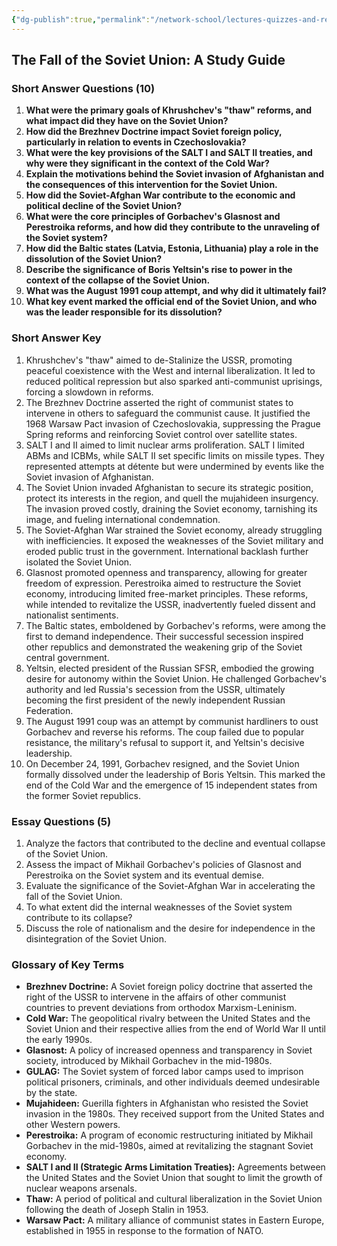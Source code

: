 ```yaml
---
{"dg-publish":true,"permalink":"/network-school/lectures-quizzes-and-references/briefs-timelines-and-study-guides/russian-history/russian-history-iii/russian-history-collapse-of-the-soviet-union-pt-2-study-guide/"}
---
```




## The Fall of the Soviet Union: A Study Guide

### Short Answer Questions (10)

1. **What were the primary goals of Khrushchev's "thaw" reforms, and what impact did they have on the Soviet Union?**
2. **How did the Brezhnev Doctrine impact Soviet foreign policy, particularly in relation to events in Czechoslovakia?**
3. **What were the key provisions of the SALT I and SALT II treaties, and why were they significant in the context of the Cold War?**
4. **Explain the motivations behind the Soviet invasion of Afghanistan and the consequences of this intervention for the Soviet Union.**
5. **How did the Soviet-Afghan War contribute to the economic and political decline of the Soviet Union?**
6. **What were the core principles of Gorbachev's Glasnost and Perestroika reforms, and how did they contribute to the unraveling of the Soviet system?**
7. **How did the Baltic states (Latvia, Estonia, Lithuania) play a role in the dissolution of the Soviet Union?**
8. **Describe the significance of Boris Yeltsin's rise to power in the context of the collapse of the Soviet Union.**
9. **What was the August 1991 coup attempt, and why did it ultimately fail?**
10. **What key event marked the official end of the Soviet Union, and who was the leader responsible for its dissolution?**

### Short Answer Key

1. Khrushchev's "thaw" aimed to de-Stalinize the USSR, promoting peaceful coexistence with the West and internal liberalization. It led to reduced political repression but also sparked anti-communist uprisings, forcing a slowdown in reforms.
2. The Brezhnev Doctrine asserted the right of communist states to intervene in others to safeguard the communist cause. It justified the 1968 Warsaw Pact invasion of Czechoslovakia, suppressing the Prague Spring reforms and reinforcing Soviet control over satellite states.
3. SALT I and II aimed to limit nuclear arms proliferation. SALT I limited ABMs and ICBMs, while SALT II set specific limits on missile types. They represented attempts at détente but were undermined by events like the Soviet invasion of Afghanistan.
4. The Soviet Union invaded Afghanistan to secure its strategic position, protect its interests in the region, and quell the mujahideen insurgency. The invasion proved costly, draining the Soviet economy, tarnishing its image, and fueling international condemnation.
5. The Soviet-Afghan War strained the Soviet economy, already struggling with inefficiencies. It exposed the weaknesses of the Soviet military and eroded public trust in the government. International backlash further isolated the Soviet Union.
6. Glasnost promoted openness and transparency, allowing for greater freedom of expression. Perestroika aimed to restructure the Soviet economy, introducing limited free-market principles. These reforms, while intended to revitalize the USSR, inadvertently fueled dissent and nationalist sentiments.
7. The Baltic states, emboldened by Gorbachev's reforms, were among the first to demand independence. Their successful secession inspired other republics and demonstrated the weakening grip of the Soviet central government.
8. Yeltsin, elected president of the Russian SFSR, embodied the growing desire for autonomy within the Soviet Union. He challenged Gorbachev's authority and led Russia's secession from the USSR, ultimately becoming the first president of the newly independent Russian Federation.
9. The August 1991 coup was an attempt by communist hardliners to oust Gorbachev and reverse his reforms. The coup failed due to popular resistance, the military's refusal to support it, and Yeltsin's decisive leadership.
10. On December 24, 1991, Gorbachev resigned, and the Soviet Union formally dissolved under the leadership of Boris Yeltsin. This marked the end of the Cold War and the emergence of 15 independent states from the former Soviet republics.

### Essay Questions (5)

1. Analyze the factors that contributed to the decline and eventual collapse of the Soviet Union.
2. Assess the impact of Mikhail Gorbachev's policies of Glasnost and Perestroika on the Soviet system and its eventual demise.
3. Evaluate the significance of the Soviet-Afghan War in accelerating the fall of the Soviet Union.
4. To what extent did the internal weaknesses of the Soviet system contribute to its collapse?
5. Discuss the role of nationalism and the desire for independence in the disintegration of the Soviet Union.

### Glossary of Key Terms

- **Brezhnev Doctrine:** A Soviet foreign policy doctrine that asserted the right of the USSR to intervene in the affairs of other communist countries to prevent deviations from orthodox Marxism-Leninism.
- **Cold War:** The geopolitical rivalry between the United States and the Soviet Union and their respective allies from the end of World War II until the early 1990s.
- **Glasnost:** A policy of increased openness and transparency in Soviet society, introduced by Mikhail Gorbachev in the mid-1980s.
- **GULAG:** The Soviet system of forced labor camps used to imprison political prisoners, criminals, and other individuals deemed undesirable by the state.
- **Mujahideen:** Guerilla fighters in Afghanistan who resisted the Soviet invasion in the 1980s. They received support from the United States and other Western powers.
- **Perestroika:** A program of economic restructuring initiated by Mikhail Gorbachev in the mid-1980s, aimed at revitalizing the stagnant Soviet economy.
- **SALT I and II (Strategic Arms Limitation Treaties):** Agreements between the United States and the Soviet Union that sought to limit the growth of nuclear weapons arsenals.
- **Thaw:** A period of political and cultural liberalization in the Soviet Union following the death of Joseph Stalin in 1953.
- **Warsaw Pact:** A military alliance of communist states in Eastern Europe, established in 1955 in response to the formation of NATO.